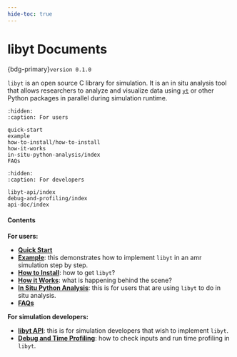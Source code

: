 ```yaml
---
hide-toc: true
---
```


# libyt Documents
{bdg-primary}`version 0.1.0`

`libyt` is an open source C library for simulation. 
It is an in situ analysis tool that allows researchers to analyze and visualize data using [`yt`](https://yt-project.org/) or other Python packages in parallel during simulation runtime.

```{toctree}
:hidden:
:caption: For users

quick-start
example
how-to-install/how-to-install
how-it-works
in-situ-python-analysis/index
FAQs
```

```{toctree}
:hidden:
:caption: For developers

libyt-api/index
debug-and-profiling/index
api-doc/index
```

#### Contents

**For users:**
- [**Quick Start**](./quick-start.md)
- [**Example**](./example.md): this demonstrates how to implement `libyt` in an amr simulation step by step.
- [**How to Install**](./how-to-install/how-to-install.md#how-to-install): how to get `libyt`?
- [**How it Works**](./how-it-works.md): what is happening behind the scene?
- [**In Situ Python Analysis**](./in-situ-python-analysis/index.md): this is for users that are using `libyt` to do in situ analysis.
- [**FAQs**](./FAQs.md)

**For simulation developers:**
- [**libyt API**](./libyt-api/index.md): this is for simulation developers that wish to implement `libyt`.
- [**Debug and Time Profiling**](./debug-and-profiling/index.md): how to check inputs and run time profiling in `libyt`.

